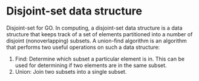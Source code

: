 Disjoint-set data structure
===========================

Disjoint-set for GO. In computing, a disjoint-set data structure is a data structure that keeps track of a set of elements partitioned into a number of disjoint (nonoverlapping) subsets. A union-find algorithm is an algorithm that performs two useful operations on such a data structure:

1. Find: Determine which subset a particular element is in. This can be used for determining if two elements are in the same subset.
2. Union: Join two subsets into a single subset.

